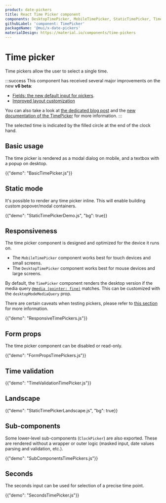 ```yaml
---
product: date-pickers
title: React Time Picker component
components: DesktopTimePicker, MobileTimePicker, StaticTimePicker, TimePicker, ClockPicker
githubLabel: 'component: TimePicker'
packageName: '@mui/x-date-pickers'
materialDesign: https://material.io/components/time-pickers
---
```


# Time picker

<p class="description">Time pickers allow the user to select a single time.</p>

:::success
This component has received several major improvements on the new **v6 beta**:

- [Fields: the new default input for pickers](/x/react-date-pickers/fields/).
- [Improved layout customization](/x/react-date-pickers/custom-layout/)

You can also take a look at [the dedicated blog post](https://mui.com/blog/v6-beta-pickers/) and the [new documentation of the TimePicker](https://next.mui.com/x/react-date-pickers/time-picker/) for more information.
:::

The selected time is indicated by the filled circle at the end of the clock hand.

## Basic usage

The time picker is rendered as a modal dialog on mobile, and a textbox with a popup on desktop.

{{"demo": "BasicTimePicker.js"}}

## Static mode

It's possible to render any time picker inline. This will enable building custom popover/modal containers.

{{"demo": "StaticTimePickerDemo.js", "bg": true}}

## Responsiveness

The time picker component is designed and optimized for the device it runs on.

- The `MobileTimePicker` component works best for touch devices and small screens.
- The `DesktopTimePicker` component works best for mouse devices and large screens.

By default, the `TimePicker` component renders the desktop version if the media query [`@media (pointer: fine)`](https://developer.mozilla.org/en-US/docs/Web/CSS/@media/pointer) matches.
This can be customized with the `desktopModeMediaQuery` prop.

There are certain caveats when testing pickers, please refer to [this section](/x/react-date-pickers/getting-started/#testing-caveats) for more information.

{{"demo": "ResponsiveTimePickers.js"}}

## Form props

The time picker component can be disabled or read-only.

{{"demo": "FormPropsTimePickers.js"}}

## Time validation

{{"demo": "TimeValidationTimePicker.js"}}

## Landscape

{{"demo": "StaticTimePickerLandscape.js", "bg": true}}

## Sub-components

Some lower-level sub-components (`ClockPicker`) are also exported. These are rendered without a wrapper or outer logic (masked input, date values parsing and validation, etc.).

{{"demo": "SubComponentsTimePickers.js"}}

## Seconds

The seconds input can be used for selection of a precise time point.

{{"demo": "SecondsTimePicker.js"}}
